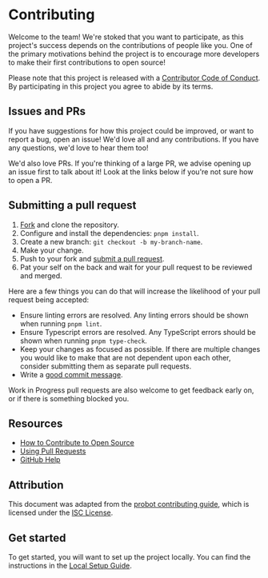 # Contributing

[fork]: /fork
[pr]: /pr
[code-of-conduct]: ../CODE_OF_CONDUCT.md
[local-setup]: ./LOCALSETUP.md

Welcome to the team! We're stoked that you want to participate, as this project's success depends on the contributions of people like you. One of the primary motivations behind the project is to encourage more developers to make their first contributions to open source!

Please note that this project is released with a [Contributor Code of Conduct][code-of-conduct]. By participating in this project you agree to abide by its terms.

## Issues and PRs

If you have suggestions for how this project could be improved, or want to report a bug, open an issue! We'd love all and any contributions. If you have any questions, we'd love to hear them too!

We'd also love PRs. If you're thinking of a large PR, we advise opening up an issue first to
talk about it! Look at the links below if you're not sure how to open a PR.

## Submitting a pull request

1. [Fork][fork] and clone the repository.
1. Configure and install the dependencies: `pnpm install`.
1. Create a new branch: `git checkout -b my-branch-name`.
1. Make your change.
1. Push to your fork and [submit a pull request][pr].
1. Pat your self on the back and wait for your pull request to be reviewed and merged.

Here are a few things you can do that will increase the likelihood of your pull request being accepted:

- Ensure linting errors are resolved. Any linting errors should be shown when running `pnpm lint`.
- Ensure Typescript errors are resolved. Any TypeScript errors should be shown when running `pnpm type-check`.
- Keep your changes as focused as possible. If there are multiple changes you would like to make that are not dependent upon each other, consider submitting them as separate pull requests.
- Write a [good commit message](http://tbaggery.com/2008/04/19/a-note-about-git-commit-messages.html).

Work in Progress pull requests are also welcome to get feedback early on, or if there is something blocked you.

## Resources

- [How to Contribute to Open Source](https://opensource.guide/how-to-contribute/)
- [Using Pull Requests](https://help.github.com/articles/about-pull-requests/)
- [GitHub Help](https://help.github.com)

## Attribution

This document was adapted from the [probot contributing guide](https://github.com/probot/template/blob/master/CONTRIBUTING.md), which is licensed under the [ISC License](https://opensource.org/licenses/ISC).

## Get started

To get started, you will want to set up the project locally. You can find the instructions in the [Local Setup Guide][local-setup].

